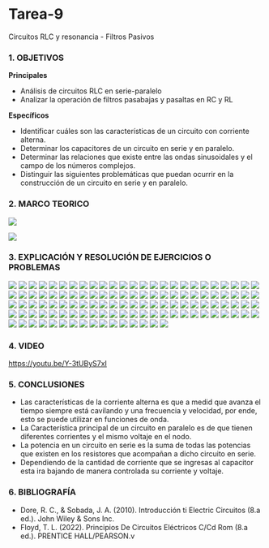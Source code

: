 # Tarea-9
Circuitos RLC y resonancia - Filtros Pasivos

### 1. OBJETIVOS

**Principales**
- Análisis de circuitos RLC en serie-paralelo
- Analizar la operación de filtros pasabajas y pasaltas en RC y RL


**Específicos**

- Identificar cuáles son las características de un circuito con corriente alterna.
- Determinar los capacitores de un circuito en serie y en paralelo.
- Determinar las relaciones que existe entre las ondas sinusoidales y el campo de los números complejos.
- Distinguir las siguientes problemáticas que puedan ocurrir en la construcción de un circuito en serie y en paralelo.

### 2. MARCO TEORICO
![](https://innovacionumh.es/Proyectos/P_19/Tema_3/images/pic236.jpg)

![](https://www.researchgate.net/profile/Jaime-Gonzalez-Velasco/publication/325285644/figure/fig8/AS:629017501769735@1526980867264/Figura-116-Calculo-de-la-impedancia-total-de-un-circuito-formado-por-una-impedancia-en.png)

### 3. EXPLICACIÓN Y RESOLUCIÓN DE EJERCICIOS O PROBLEMAS

![](https://github.com/SanchezMaiAndresSebastian/Tarea-8/blob/main/Fotos/Tarea%208%20-%20Fund.%20de%20Circuitos%202022-01.png)
![](https://github.com/SanchezMaiAndresSebastian/Tarea-8/blob/main/Fotos/Tarea%208%20-%20Fund.%20de%20Circuitos%202022-02.png)
![](https://github.com/SanchezMaiAndresSebastian/Tarea-8/blob/main/Fotos/Tarea%208%20-%20Fund.%20de%20Circuitos%202022-03.png)
![](https://github.com/SanchezMaiAndresSebastian/Tarea-8/blob/main/Fotos/Tarea%208%20-%20Fund.%20de%20Circuitos%202022-04.png)
![](https://github.com/SanchezMaiAndresSebastian/Tarea-8/blob/main/Fotos/Tarea%208%20-%20Fund.%20de%20Circuitos%202022-05.png)
![](https://github.com/SanchezMaiAndresSebastian/Tarea-8/blob/main/Fotos/Tarea%208%20-%20Fund.%20de%20Circuitos%202022-06.png)
![](https://github.com/SanchezMaiAndresSebastian/Tarea-8/blob/main/Fotos/Tarea%208%20-%20Fund.%20de%20Circuitos%202022-07.png)
![](https://github.com/SanchezMaiAndresSebastian/Tarea-8/blob/main/Fotos/Tarea%208%20-%20Fund.%20de%20Circuitos%202022-08.png)
![](https://github.com/SanchezMaiAndresSebastian/Tarea-8/blob/main/Fotos/Tarea%208%20-%20Fund.%20de%20Circuitos%202022-09.png)
![](https://github.com/SanchezMaiAndresSebastian/Tarea-8/blob/main/Fotos/Tarea%208%20-%20Fund.%20de%20Circuitos%202022-10.png)
![](https://github.com/SanchezMaiAndresSebastian/Tarea-8/blob/main/Fotos/Tarea%208%20-%20Fund.%20de%20Circuitos%202022-11.png)
![](https://github.com/SanchezMaiAndresSebastian/Tarea-8/blob/main/Fotos/Tarea%208%20-%20Fund.%20de%20Circuitos%202022-12.png)
![](https://github.com/SanchezMaiAndresSebastian/Tarea-8/blob/main/Fotos/Tarea%208%20-%20Fund.%20de%20Circuitos%202022-13.png)
![](https://github.com/SanchezMaiAndresSebastian/Tarea-8/blob/main/Fotos/Tarea%208%20-%20Fund.%20de%20Circuitos%202022-14.png)
![](https://github.com/SanchezMaiAndresSebastian/Tarea-8/blob/main/Fotos/Tarea%208%20-%20Fund.%20de%20Circuitos%202022-15.png)
![](https://github.com/SanchezMaiAndresSebastian/Tarea-8/blob/main/Fotos/Tarea%208%20-%20Fund.%20de%20Circuitos%202022-16.png)
![](https://github.com/SanchezMaiAndresSebastian/Tarea-8/blob/main/Fotos/Tarea%208%20-%20Fund.%20de%20Circuitos%202022-17.png)
![](https://github.com/SanchezMaiAndresSebastian/Tarea-8/blob/main/Fotos/Tarea%208%20-%20Fund.%20de%20Circuitos%202022-18.png)
![](https://github.com/SanchezMaiAndresSebastian/Tarea-8/blob/main/Fotos/Tarea%208%20-%20Fund.%20de%20Circuitos%202022-19.png)
![](https://github.com/SanchezMaiAndresSebastian/Tarea-8/blob/main/Fotos/Tarea%208%20-%20Fund.%20de%20Circuitos%202022-20.png)
![](https://github.com/SanchezMaiAndresSebastian/Tarea-8/blob/main/Fotos/Tarea%208%20-%20Fund.%20de%20Circuitos%202022-21.png)
![](https://github.com/SanchezMaiAndresSebastian/Tarea-8/blob/main/Fotos/Tarea%208%20-%20Fund.%20de%20Circuitos%202022-22.png)
![](https://github.com/SanchezMaiAndresSebastian/Tarea-8/blob/main/Fotos/Tarea%208%20-%20Fund.%20de%20Circuitos%202022-23.png)
![](https://github.com/SanchezMaiAndresSebastian/Tarea-8/blob/main/Fotos/Tarea%208%20-%20Fund.%20de%20Circuitos%202022-24.png)
![](https://github.com/SanchezMaiAndresSebastian/Tarea-8/blob/main/Fotos/Tarea%208%20-%20Fund.%20de%20Circuitos%202022-25.png)
![](https://github.com/SanchezMaiAndresSebastian/Tarea-8/blob/main/Fotos/Tarea%208%20-%20Fund.%20de%20Circuitos%202022-26.png)
![](https://github.com/SanchezMaiAndresSebastian/Tarea-8/blob/main/Fotos/Tarea%208%20-%20Fund.%20de%20Circuitos%202022-27.png)
![](https://github.com/SanchezMaiAndresSebastian/Tarea-8/blob/main/Fotos/Tarea%208%20-%20Fund.%20de%20Circuitos%202022-28.png)
![](https://github.com/SanchezMaiAndresSebastian/Tarea-8/blob/main/Fotos/Tarea%208%20-%20Fund.%20de%20Circuitos%202022-29.png)
![](https://github.com/SanchezMaiAndresSebastian/Tarea-8/blob/main/Fotos/Tarea%208%20-%20Fund.%20de%20Circuitos%202022-10.png)
![](https://github.com/SanchezMaiAndresSebastian/Tarea-8/blob/main/Fotos/Tarea%208%20-%20Fund.%20de%20Circuitos%202022-11.png)
![](https://github.com/SanchezMaiAndresSebastian/Tarea-8/blob/main/Fotos/Tarea%208%20-%20Fund.%20de%20Circuitos%202022-12.png)
![](https://github.com/SanchezMaiAndresSebastian/Tarea-8/blob/main/Fotos/Tarea%208%20-%20Fund.%20de%20Circuitos%202022-13.png)
![](https://github.com/SanchezMaiAndresSebastian/Tarea-8/blob/main/Fotos/Tarea%208%20-%20Fund.%20de%20Circuitos%202022-14.png)
![](https://github.com/SanchezMaiAndresSebastian/Tarea-8/blob/main/Fotos/Tarea%208%20-%20Fund.%20de%20Circuitos%202022-15.png)
![](https://github.com/SanchezMaiAndresSebastian/Tarea-8/blob/main/Fotos/Tarea%208%20-%20Fund.%20de%20Circuitos%202022-16.png)
![](https://github.com/SanchezMaiAndresSebastian/Tarea-8/blob/main/Fotos/Tarea%208%20-%20Fund.%20de%20Circuitos%202022-17.png)
![](https://github.com/SanchezMaiAndresSebastian/Tarea-8/blob/main/Fotos/Tarea%208%20-%20Fund.%20de%20Circuitos%202022-18.png)
![](https://github.com/SanchezMaiAndresSebastian/Tarea-8/blob/main/Fotos/Tarea%208%20-%20Fund.%20de%20Circuitos%202022-19.png)
![](https://github.com/SanchezMaiAndresSebastian/Tarea-8/blob/main/Fotos/Tarea%208%20-%20Fund.%20de%20Circuitos%202022-20.png)
![](https://github.com/SanchezMaiAndresSebastian/Tarea-8/blob/main/Fotos/Tarea%208%20-%20Fund.%20de%20Circuitos%202022-21.png)
![](https://github.com/SanchezMaiAndresSebastian/Tarea-8/blob/main/Fotos/Tarea%208%20-%20Fund.%20de%20Circuitos%202022-22.png)
![](https://github.com/SanchezMaiAndresSebastian/Tarea-8/blob/main/Fotos/Tarea%208%20-%20Fund.%20de%20Circuitos%202022-23.png)
![](https://github.com/SanchezMaiAndresSebastian/Tarea-8/blob/main/Fotos/Tarea%208%20-%20Fund.%20de%20Circuitos%202022-24.png)
![](https://github.com/SanchezMaiAndresSebastian/Tarea-8/blob/main/Fotos/Tarea%208%20-%20Fund.%20de%20Circuitos%202022-25.png)
![](https://github.com/SanchezMaiAndresSebastian/Tarea-8/blob/main/Fotos/Tarea%208%20-%20Fund.%20de%20Circuitos%202022-26.png)
![](https://github.com/SanchezMaiAndresSebastian/Tarea-8/blob/main/Fotos/Tarea%208%20-%20Fund.%20de%20Circuitos%202022-27.png)
![](https://github.com/SanchezMaiAndresSebastian/Tarea-8/blob/main/Fotos/Tarea%208%20-%20Fund.%20de%20Circuitos%202022-28.png)
![](https://github.com/SanchezMaiAndresSebastian/Tarea-8/blob/main/Fotos/Tarea%208%20-%20Fund.%20de%20Circuitos%202022-29.png)
![](https://github.com/SanchezMaiAndresSebastian/Tarea-8/blob/main/Fotos/Tarea%208%20-%20Fund.%20de%20Circuitos%202022-30.png)
![](https://github.com/SanchezMaiAndresSebastian/Tarea-8/blob/main/Fotos/Tarea%208%20-%20Fund.%20de%20Circuitos%202022-31.png)
![](https://github.com/SanchezMaiAndresSebastian/Tarea-8/blob/main/Fotos/Tarea%208%20-%20Fund.%20de%20Circuitos%202022-32.png)
![](https://github.com/SanchezMaiAndresSebastian/Tarea-8/blob/main/Fotos/Tarea%208%20-%20Fund.%20de%20Circuitos%202022-33.png)
![](https://github.com/SanchezMaiAndresSebastian/Tarea-8/blob/main/Fotos/Tarea%208%20-%20Fund.%20de%20Circuitos%202022-34.png)
![](https://github.com/SanchezMaiAndresSebastian/Tarea-8/blob/main/Fotos/Tarea%208%20-%20Fund.%20de%20Circuitos%202022-35.png)
![](https://github.com/SanchezMaiAndresSebastian/Tarea-8/blob/main/Fotos/Tarea%208%20-%20Fund.%20de%20Circuitos%202022-36.png)
![](https://github.com/SanchezMaiAndresSebastian/Tarea-8/blob/main/Fotos/Tarea%208%20-%20Fund.%20de%20Circuitos%202022-37.png)
![](https://github.com/SanchezMaiAndresSebastian/Tarea-8/blob/main/Fotos/Tarea%208%20-%20Fund.%20de%20Circuitos%202022-38.png)
![](https://github.com/SanchezMaiAndresSebastian/Tarea-8/blob/main/Fotos/Tarea%208%20-%20Fund.%20de%20Circuitos%202022-39.png)
![](https://github.com/SanchezMaiAndresSebastian/Tarea-8/blob/main/Fotos/Tarea%208%20-%20Fund.%20de%20Circuitos%202022-40.png)
![](https://github.com/SanchezMaiAndresSebastian/Tarea-8/blob/main/Fotos/Tarea%208%20-%20Fund.%20de%20Circuitos%202022-41.png)
![](https://github.com/SanchezMaiAndresSebastian/Tarea-8/blob/main/Fotos/Tarea%208%20-%20Fund.%20de%20Circuitos%202022-42.png)
![](https://github.com/SanchezMaiAndresSebastian/Tarea-8/blob/main/Fotos/Tarea%208%20-%20Fund.%20de%20Circuitos%202022-43.png)
![](https://github.com/SanchezMaiAndresSebastian/Tarea-8/blob/main/Fotos/Tarea%208%20-%20Fund.%20de%20Circuitos%202022-44.png)
![](https://github.com/SanchezMaiAndresSebastian/Tarea-8/blob/main/Fotos/Tarea%208%20-%20Fund.%20de%20Circuitos%202022-45.png)
![](https://github.com/SanchezMaiAndresSebastian/Tarea-8/blob/main/Fotos/Tarea%208%20-%20Fund.%20de%20Circuitos%202022-46.png)
![](https://github.com/SanchezMaiAndresSebastian/Tarea-8/blob/main/Fotos/Tarea%208%20-%20Fund.%20de%20Circuitos%202022-47.png)
![](https://github.com/SanchezMaiAndresSebastian/Tarea-8/blob/main/Fotos/Tarea%208%20-%20Fund.%20de%20Circuitos%202022-48.png)
![](https://github.com/SanchezMaiAndresSebastian/Tarea-8/blob/main/Fotos/Tarea%208%20-%20Fund.%20de%20Circuitos%202022-49.png)
![](https://github.com/SanchezMaiAndresSebastian/Tarea-8/blob/main/Fotos/Tarea%208%20-%20Fund.%20de%20Circuitos%202022-50.png)
![](https://github.com/SanchezMaiAndresSebastian/Tarea-8/blob/main/Fotos/Tarea%208%20-%20Fund.%20de%20Circuitos%202022-51.png)
![](https://github.com/SanchezMaiAndresSebastian/Tarea-8/blob/main/Fotos/Tarea%208%20-%20Fund.%20de%20Circuitos%202022-52.png)
![](https://github.com/SanchezMaiAndresSebastian/Tarea-8/blob/main/Fotos/Tarea%208%20-%20Fund.%20de%20Circuitos%202022-53.png)
![](https://github.com/SanchezMaiAndresSebastian/Tarea-8/blob/main/Fotos/Tarea%208%20-%20Fund.%20de%20Circuitos%202022-54.png)
![](https://github.com/SanchezMaiAndresSebastian/Tarea-8/blob/main/Fotos/Tarea%208%20-%20Fund.%20de%20Circuitos%202022-55.png)
![](https://github.com/SanchezMaiAndresSebastian/Tarea-8/blob/main/Fotos/Tarea%208%20-%20Fund.%20de%20Circuitos%202022-56.png)
![](https://github.com/SanchezMaiAndresSebastian/Tarea-8/blob/main/Fotos/Tarea%208%20-%20Fund.%20de%20Circuitos%202022-57.png)
![](https://github.com/SanchezMaiAndresSebastian/Tarea-8/blob/main/Fotos/Tarea%208%20-%20Fund.%20de%20Circuitos%202022-58.png)
![](https://github.com/SanchezMaiAndresSebastian/Tarea-8/blob/main/Fotos/Tarea%208%20-%20Fund.%20de%20Circuitos%202022-59.png)
![](https://github.com/SanchezMaiAndresSebastian/Tarea-8/blob/main/Fotos/Tarea%208%20-%20Fund.%20de%20Circuitos%202022-50.png)
![](https://github.com/SanchezMaiAndresSebastian/Tarea-8/blob/main/Fotos/Tarea%208%20-%20Fund.%20de%20Circuitos%202022-51.png)
![](https://github.com/SanchezMaiAndresSebastian/Tarea-8/blob/main/Fotos/Tarea%208%20-%20Fund.%20de%20Circuitos%202022-52.png)
![](https://github.com/SanchezMaiAndresSebastian/Tarea-8/blob/main/Fotos/Tarea%208%20-%20Fund.%20de%20Circuitos%202022-53.png)
![](https://github.com/SanchezMaiAndresSebastian/Tarea-8/blob/main/Fotos/Tarea%208%20-%20Fund.%20de%20Circuitos%202022-54.png)
![](https://github.com/SanchezMaiAndresSebastian/Tarea-8/blob/main/Fotos/Tarea%208%20-%20Fund.%20de%20Circuitos%202022-55.png)
![](https://github.com/SanchezMaiAndresSebastian/Tarea-8/blob/main/Fotos/Tarea%208%20-%20Fund.%20de%20Circuitos%202022-56.png)
![](https://github.com/SanchezMaiAndresSebastian/Tarea-8/blob/main/Fotos/Tarea%208%20-%20Fund.%20de%20Circuitos%202022-57.png)
![](https://github.com/SanchezMaiAndresSebastian/Tarea-8/blob/main/Fotos/Tarea%208%20-%20Fund.%20de%20Circuitos%202022-58.png)
![](https://github.com/SanchezMaiAndresSebastian/Tarea-8/blob/main/Fotos/Tarea%208%20-%20Fund.%20de%20Circuitos%202022-59.png)
![](https://github.com/SanchezMaiAndresSebastian/Tarea-8/blob/main/Fotos/Tarea%208%20-%20Fund.%20de%20Circuitos%202022-60.png)
![](https://github.com/SanchezMaiAndresSebastian/Tarea-8/blob/main/Fotos/Tarea%208%20-%20Fund.%20de%20Circuitos%202022-61.png)
![](https://github.com/SanchezMaiAndresSebastian/Tarea-8/blob/main/Fotos/Tarea%208%20-%20Fund.%20de%20Circuitos%202022-62.png)
![](https://github.com/SanchezMaiAndresSebastian/Tarea-8/blob/main/Fotos/Tarea%208%20-%20Fund.%20de%20Circuitos%202022-63.png)
![](https://github.com/SanchezMaiAndresSebastian/Tarea-8/blob/main/Fotos/Tarea%208%20-%20Fund.%20de%20Circuitos%202022-64.png)
![](https://github.com/SanchezMaiAndresSebastian/Tarea-8/blob/main/Fotos/Tarea%208%20-%20Fund.%20de%20Circuitos%202022-65.png)
![](https://github.com/SanchezMaiAndresSebastian/Tarea-8/blob/main/Fotos/Tarea%208%20-%20Fund.%20de%20Circuitos%202022-66.png)
![](https://github.com/SanchezMaiAndresSebastian/Tarea-8/blob/main/Fotos/Tarea%208%20-%20Fund.%20de%20Circuitos%202022-67.png)
![](https://github.com/SanchezMaiAndresSebastian/Tarea-8/blob/main/Fotos/Tarea%208%20-%20Fund.%20de%20Circuitos%202022-68.png)
![](https://github.com/SanchezMaiAndresSebastian/Tarea-8/blob/main/Fotos/Tarea%208%20-%20Fund.%20de%20Circuitos%202022-69.png)
![](https://github.com/SanchezMaiAndresSebastian/Tarea-8/blob/main/Fotos/Tarea%208%20-%20Fund.%20de%20Circuitos%202022-70.png)
![](https://github.com/SanchezMaiAndresSebastian/Tarea-8/blob/main/Fotos/Tarea%208%20-%20Fund.%20de%20Circuitos%202022-71.png)
![](https://github.com/SanchezMaiAndresSebastian/Tarea-8/blob/main/Fotos/Tarea%208%20-%20Fund.%20de%20Circuitos%202022-72.png)
![](https://github.com/SanchezMaiAndresSebastian/Tarea-8/blob/main/Fotos/Tarea%208%20-%20Fund.%20de%20Circuitos%202022-73.png)
![](https://github.com/SanchezMaiAndresSebastian/Tarea-8/blob/main/Fotos/Tarea%208%20-%20Fund.%20de%20Circuitos%202022-74.png)
![](https://github.com/SanchezMaiAndresSebastian/Tarea-8/blob/main/Fotos/Tarea%208%20-%20Fund.%20de%20Circuitos%202022-75.png)
![](https://github.com/SanchezMaiAndresSebastian/Tarea-8/blob/main/Fotos/Tarea%208%20-%20Fund.%20de%20Circuitos%202022-76.png)
![](https://github.com/SanchezMaiAndresSebastian/Tarea-8/blob/main/Fotos/Tarea%208%20-%20Fund.%20de%20Circuitos%202022-77.png)
![](https://github.com/SanchezMaiAndresSebastian/Tarea-8/blob/main/Fotos/Tarea%208%20-%20Fund.%20de%20Circuitos%202022-78.png)
![](https://github.com/SanchezMaiAndresSebastian/Tarea-8/blob/main/Fotos/Tarea%208%20-%20Fund.%20de%20Circuitos%202022-79.png)
![](https://github.com/SanchezMaiAndresSebastian/Tarea-8/blob/main/Fotos/Tarea%208%20-%20Fund.%20de%20Circuitos%202022-80.png)
![](https://github.com/SanchezMaiAndresSebastian/Tarea-8/blob/main/Fotos/Tarea%208%20-%20Fund.%20de%20Circuitos%202022-81.png)
![](https://github.com/SanchezMaiAndresSebastian/Tarea-8/blob/main/Fotos/Tarea%208%20-%20Fund.%20de%20Circuitos%202022-82.png)
![](https://github.com/SanchezMaiAndresSebastian/Tarea-8/blob/main/Fotos/Tarea%208%20-%20Fund.%20de%20Circuitos%202022-83.png)
![](https://github.com/SanchezMaiAndresSebastian/Tarea-8/blob/main/Fotos/Tarea%208%20-%20Fund.%20de%20Circuitos%202022-84.png)
![](https://github.com/SanchezMaiAndresSebastian/Tarea-8/blob/main/Fotos/Tarea%208%20-%20Fund.%20de%20Circuitos%202022-85.png)
![](https://github.com/SanchezMaiAndresSebastian/Tarea-8/blob/main/Fotos/Tarea%208%20-%20Fund.%20de%20Circuitos%202022-86.png)



### 4. VIDEO

https://youtu.be/Y-3tUByS7xI

### 5. CONCLUSIONES

- Las características de la corriente alterna es que a medid que avanza el tiempo siempre está cavilando y una frecuencia y velocidad, por ende, esto se puede utilizar en funciones de onda.
- La Característica principal de un circuito en paralelo es de que tienen diferentes corrientes y el mismo voltaje en el nodo.
- La potencia en un circuito en serie es la suma de todas las potencias que existen en los resistores que acompañan a dicho circuito en serie.
- Dependiendo de la cantidad de corriente que se ingresas al capacitor esta ira bajando de manera controlada su corriente y voltaje.
### 6. BIBLIOGRAFÍA

- Dore, R. C., & Sobada, J. A. (2010). Introducción ti Electric Circuitos (8.a ed.). John Wiley & Sons Inc.
- Floyd, T. L. (2022). Principios De Circuitos Eléctricos C/Cd Rom (8.a ed.). PRENTICE HALL/PEARSON.v  
